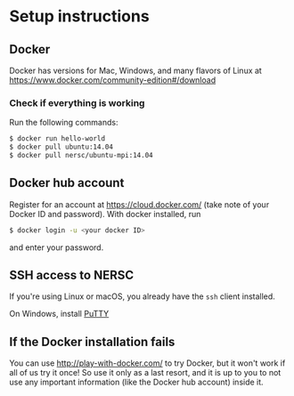# Setup instructions

## Docker

Docker has versions for Mac, Windows, and many flavors of Linux at https://www.docker.com/community-edition#/download

### Check if everything is working

Run the following commands:

```bash
$ docker run hello-world
$ docker pull ubuntu:14.04
$ docker pull nersc/ubuntu-mpi:14.04
```

## Docker hub account

Register for an account at https://cloud.docker.com/
(take note of your Docker ID and password).
With docker installed, run
```bash
$ docker login -u <your docker ID>
```
and enter your password.

## SSH access to NERSC

If you're using Linux or macOS,
you already have the `ssh` client installed.

On Windows, install [PuTTY](http://www.chiark.greenend.org.uk/~sgtatham/putty/latest.html)


## If the Docker installation fails

You can use http://play-with-docker.com/ to try Docker,
but it won't work if all of us try it once!
So use it only as a last resort,
and it is up to you to not use any important information
(like the Docker hub account) inside it.

